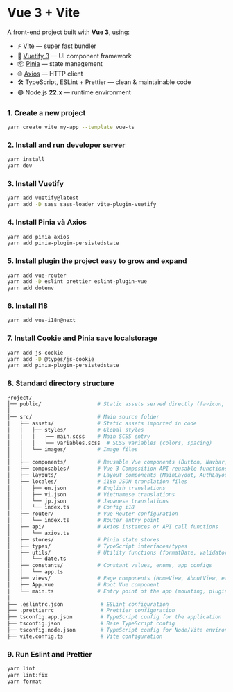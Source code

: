 # Vue 3 + Vite

A front-end project built with **Vue 3**, using:

- ⚡ [Vite](https://vitejs.dev/) — super fast bundler
- 🎨 [Vuetify 3](https://next.vuetifyjs.com/en/) — UI component framework
- 📦 [Pinia](https://pinia.vuejs.org/) — state management
- 🌐 [Axios](https://axios-http.com/) — HTTP client
- 🛠️ TypeScript, ESLint + Prettier — clean & maintainable code
- 🟢 Node.js **22.x** — runtime environment

### 1. Create a new project

```bash
yarn create vite my-app --template vue-ts
```

### 2. Install and run developer server

```bash
yarn install
yarn dev
```

### 3. Install Vuetify

```bash
yarn add vuetify@latest
yarn add -D sass sass-loader vite-plugin-vuetify
```

### 4. Install Pinia và Axios

```bash
yarn add pinia axios
yarn add pinia-plugin-persistedstate
```

### 5. Install plugin the project easy to grow and expand

```bash
yarn add vue-router
yarn add -D eslint prettier eslint-plugin-vue
yarn add dotenv
```

### 6. Install I18

```bash
yarn add vue-i18n@next
```

### 7. Install Cookie and Pinia save localstorage

```bash
yarn add js-cookie
yarn add -D @types/js-cookie
yarn add pinia-plugin-persistedstate
```

### 8. Standard directory structure

```bash
Project/
│── public/                  # Static assets served directly (favicon, index.html, logos)
│
│── src/                     # Main source folder
│   ├── assets/              # Static assets imported in code
│   │   ├── styles/          # Global styles
│   │   │   ├── main.scss    # Main SCSS entry
│   │   │   └── variables.scss  # SCSS variables (colors, spacing)
│   │   └── images/          # Image files
│   │
│   ├── components/          # Reusable Vue components (Button, Navbar, etc.)
│   ├── composables/         # Vue 3 Composition API reusable functions (useAuth, useMessage, etc.)
│   ├── layouts/             # Layout components (MainLayout, AuthLayout)
│   ├── locales/             # i18n JSON translation files
│   │   ├── en.json          # English translations
│   │   ├── vi.json          # Vietnamese translations
│   │   └── jp.json          # Japanese translations
│   │   └── index.ts         # Config i18
│   ├── router/              # Vue Router configuration
│   │   └── index.ts         # Router entry point
│   ├── api/                 # Axios instances or API call functions
│   │   └── axios.ts
│   ├── stores/              # Pinia state stores
│   ├── types/               # TypeScript interfaces/types
│   ├── utils/               # Utility functions (formatDate, validators, etc.)
│   │   └── date.ts
│   ├── constants/           # Constant values, enums, app configs
│   │   └── app.ts
│   ├── views/               # Page components (HomeView, AboutView, etc.)
│   ├── App.vue              # Root Vue component
│   └── main.ts              # Entry point of the app (mounting, plugins)
│
├── .eslintrc.json            # ESLint configuration
├── .prettierrc               # Prettier configuration
├── tsconfig.app.json         # TypeScript config for the application
├── tsconfig.json             # Base TypeScript config
├── tsconfig.node.json        # TypeScript config for Node/Vite environment
├── vite.config.ts            # Vite configuration


```

### 9. Run Eslint and Prettier

```bash
yarn lint
yarn lint:fix
yarn format
```
